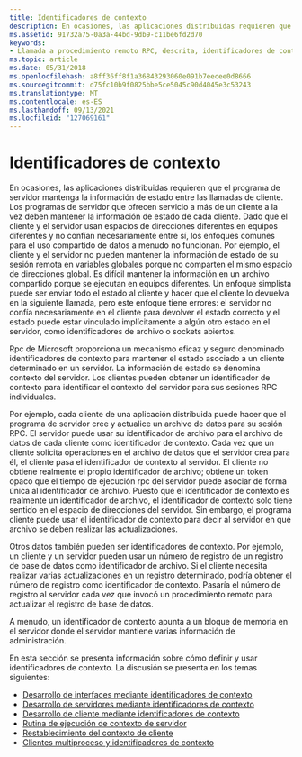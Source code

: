 ```yaml
---
title: Identificadores de contexto
description: En ocasiones, las aplicaciones distribuidas requieren que el programa de servidor mantenga la información de estado entre las llamadas de cliente.
ms.assetid: 91732a75-0a3a-44bd-9db9-c11be6fd2d70
keywords:
- Llamada a procedimiento remoto RPC, descrita, identificadores de contexto
ms.topic: article
ms.date: 05/31/2018
ms.openlocfilehash: a8ff36ff8f1a36843293060e091b7eecee0d8666
ms.sourcegitcommit: d75fc10b9f0825bbe5ce5045c90d4045e3c53243
ms.translationtype: MT
ms.contentlocale: es-ES
ms.lasthandoff: 09/13/2021
ms.locfileid: "127069161"
---
```

# <a name="context-handles"></a>Identificadores de contexto

En ocasiones, las aplicaciones distribuidas requieren que el programa de servidor mantenga la información de estado entre las llamadas de cliente. Los programas de servidor que ofrecen servicio a más de un cliente a la vez deben mantener la información de estado de cada cliente. Dado que el cliente y el servidor usan espacios de direcciones diferentes en equipos diferentes y no confían necesariamente entre sí, los enfoques comunes para el uso compartido de datos a menudo no funcionan. Por ejemplo, el cliente y el servidor no pueden mantener la información de estado de su sesión remota en variables globales porque no comparten el mismo espacio de direcciones global. Es difícil mantener la información en un archivo compartido porque se ejecutan en equipos diferentes. Un enfoque simplista puede ser enviar todo el estado al cliente y hacer que el cliente lo devuelva en la siguiente llamada, pero este enfoque tiene errores: el servidor no confía necesariamente en el cliente para devolver el estado correcto y el estado puede estar vinculado implícitamente a algún otro estado en el servidor, como identificadores de archivo o sockets abiertos.

Rpc de Microsoft proporciona un mecanismo eficaz y seguro denominado identificadores de contexto para mantener el estado asociado a un cliente determinado en un servidor. La información de estado se denomina contexto del servidor. Los clientes pueden obtener un identificador de contexto para identificar el contexto del servidor para sus sesiones RPC individuales.

Por ejemplo, cada cliente de una aplicación distribuida puede hacer que el programa de servidor cree y actualice un archivo de datos para su sesión RPC. El servidor puede usar su identificador de archivo para el archivo de datos de cada cliente como identificador de contexto. Cada vez que un cliente solicita operaciones en el archivo de datos que el servidor crea para él, el cliente pasa el identificador de contexto al servidor. El cliente no obtiene realmente el propio identificador de archivo; obtiene un token opaco que el tiempo de ejecución rpc del servidor puede asociar de forma única al identificador de archivo. Puesto que el identificador de contexto es realmente un identificador de archivo, el identificador de contexto solo tiene sentido en el espacio de direcciones del servidor. Sin embargo, el programa cliente puede usar el identificador de contexto para decir al servidor en qué archivo se deben realizar las actualizaciones.

Otros datos también pueden ser identificadores de contexto. Por ejemplo, un cliente y un servidor pueden usar un número de registro de un registro de base de datos como identificador de archivo. Si el cliente necesita realizar varias actualizaciones en un registro determinado, podría obtener el número de registro como identificador de contexto. Pasaría el número de registro al servidor cada vez que invocó un procedimiento remoto para actualizar el registro de base de datos.

A menudo, un identificador de contexto apunta a un bloque de memoria en el servidor donde el servidor mantiene varias información de administración.

En esta sección se presenta información sobre cómo definir y usar identificadores de contexto. La discusión se presenta en los temas siguientes:

-   [Desarrollo de interfaces mediante identificadores de contexto](interface-development-using-context-handles.md)
-   [Desarrollo de servidores mediante identificadores de contexto](server-development-using-context-handles.md)
-   [Desarrollo de cliente mediante identificadores de contexto](client-development-using-context-handles.md)
-   [Rutina de ejecución de contexto de servidor](server-context-run-down-routine.md)
-   [Restablecimiento del contexto de cliente](client-context-reset.md)
-   [Clientes multiproceso y identificadores de contexto](multithreaded-clients-and-context-handles.md)

 

 




